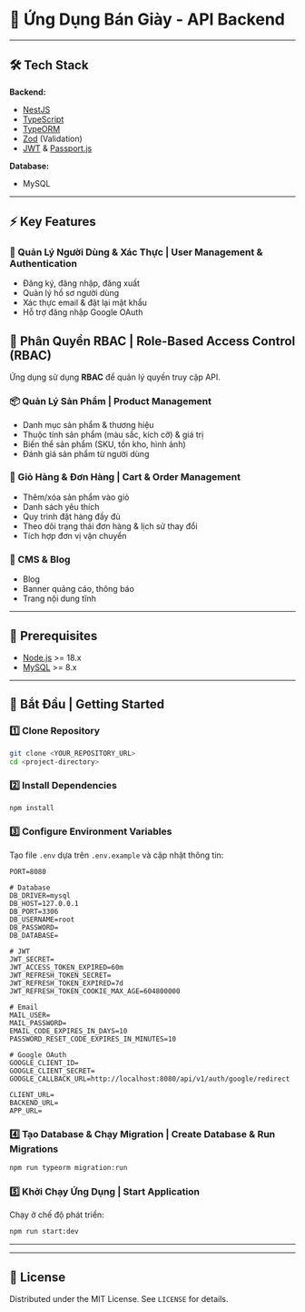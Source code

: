 
# 👟 Ứng Dụng Bán Giày - API Backend


---

## 🛠️ Tech Stack

**Backend:**
- [NestJS](https://nestjs.com/)
- [TypeScript](https://www.typescriptlang.org/)
- [TypeORM](https://typeorm.io/)
- [Zod](https://zod.dev/) (Validation)
- [JWT](https://jwt.io/) & [Passport.js](http://www.passportjs.org/)

**Database:**
- MySQL

---

## ⚡️ Key Features

### 👥 Quản Lý Người Dùng & Xác Thực | User Management & Authentication
- Đăng ký, đăng nhập, đăng xuất
- Quản lý hồ sơ người dùng
- Xác thực email & đặt lại mật khẩu
- Hỗ trợ đăng nhập Google OAuth

## 🔐 Phân Quyền RBAC | Role-Based Access Control (RBAC)
Ứng dụng sử dụng **RBAC** để quản lý quyền truy cập API.

### 📦 Quản Lý Sản Phẩm | Product Management
- Danh mục sản phẩm & thương hiệu 
- Thuộc tính sản phẩm (màu sắc, kích cỡ) & giá trị
- Biến thể sản phẩm (SKU, tồn kho, hình ảnh)
- Đánh giá sản phẩm từ người dùng

### 🛒 Giỏ Hàng & Đơn Hàng | Cart & Order Management
- Thêm/xóa sản phẩm vào giỏ 
- Danh sách yêu thích
- Quy trình đặt hàng đầy đủ
- Theo dõi trạng thái đơn hàng & lịch sử thay đổi
- Tích hợp đơn vị vận chuyển


### 📝 CMS & Blog
- Blog 
- Banner quảng cáo, thông báo
- Trang nội dung tĩnh 

---

## 📖 Prerequisites

- [Node.js](https://nodejs.org/) >= 18.x
- [MySQL](https://www.mysql.com/) >= 8.x

---

## 🚀 Bắt Đầu | Getting Started

### 1️⃣ Clone Repository
```bash
git clone <YOUR_REPOSITORY_URL>
cd <project-directory>
```

### 2️⃣  Install Dependencies
```bash
npm install
```

### 3️⃣ Configure Environment Variables
Tạo file `.env` dựa trên `.env.example` và cập nhật thông tin:
```env
PORT=8080

# Database
DB_DRIVER=mysql
DB_HOST=127.0.0.1
DB_PORT=3306
DB_USERNAME=root
DB_PASSWORD=
DB_DATABASE=

# JWT
JWT_SECRET=
JWT_ACCESS_TOKEN_EXPIRED=60m
JWT_REFRESH_TOKEN_SECRET=
JWT_REFRESH_TOKEN_EXPIRED=7d
JWT_REFRESH_TOKEN_COOKIE_MAX_AGE=604800000

# Email
MAIL_USER=
MAIL_PASSWORD=
EMAIL_CODE_EXPIRES_IN_DAYS=10
PASSWORD_RESET_CODE_EXPIRES_IN_MINUTES=10

# Google OAuth
GOOGLE_CLIENT_ID=
GOOGLE_CLIENT_SECRET=
GOOGLE_CALLBACK_URL=http://localhost:8080/api/v1/auth/google/redirect

CLIENT_URL=
BACKEND_URL=
APP_URL=
```

### 4️⃣ Tạo Database & Chạy Migration | Create Database & Run Migrations
```bash
npm run typeorm migration:run
```

### 5️⃣ Khởi Chạy Ứng Dụng | Start Application
Chạy ở chế độ phát triển:
```bash
npm run start:dev
```

---


---

## 📜 License
Distributed under the MIT License. See `LICENSE` for details.



